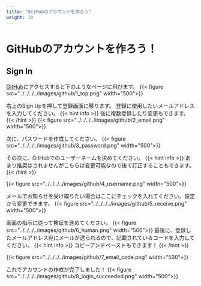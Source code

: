 ```yaml
---
title: "GitHubのアカウントを作ろう"
weight: 10
---
```


# GitHubのアカウントを作ろう！

## Sign In

[GitHub](https://github.com/)にアクセスすると下のようなページに飛びます。
{{< figure src="../../../../images/github/1_top.png" width="500">}}

右上のSign Upを押して登録画面に移ります。
登録に使用したいメールアドレスを入力してください。
{{< hint info >}}
後に複数登録したり変更もできます。
{{< /hint >}}
{{< figure src="../../../../images/github/2_email.png" width="500">}}

次に、パスワードを作成してください。
{{< figure src="../../../../images/github/3_password.png" width="500">}}

その次に、GitHubでのユーザーネームを決めてください。
{{< hint info >}}
あまり推奨はされませんがこちらは変更可能なので後で訂正することもできます。
{{< /hint >}}

{{< figure src="../../../../images/github/4_username.png" width="500">}}

メールでお知らせを受け取りたい場合はここにチェックを入れてください。設定から変更できます。
{{< figure src="../../../../images/github/5_receive.png" width="500">}}

画面の指示に従って検証を進めてください。
{{< figure src="../../../../images/github/6_human.png" width="500">}}
最後に、登録したメールアドレス宛にメールが送られるので、記載されているコードを入力してください。
{{< hint info >}}
コピーアンドペーストもできます！
{{< /hint >}}

{{< figure src="../../../../images/github/7_email_code.png" width="500">}}

これでアカウントの作成が完了しました！
{{< figure src="../../../../images/github/8_login_succeeded.png" width="500">}}






